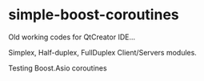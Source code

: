# simple-boost-coroutines

Old working codes for QtCreator IDE...

Simplex, Half-duplex, FullDuplex Client/Servers modules.

Testing Boost.Asio coroutines
